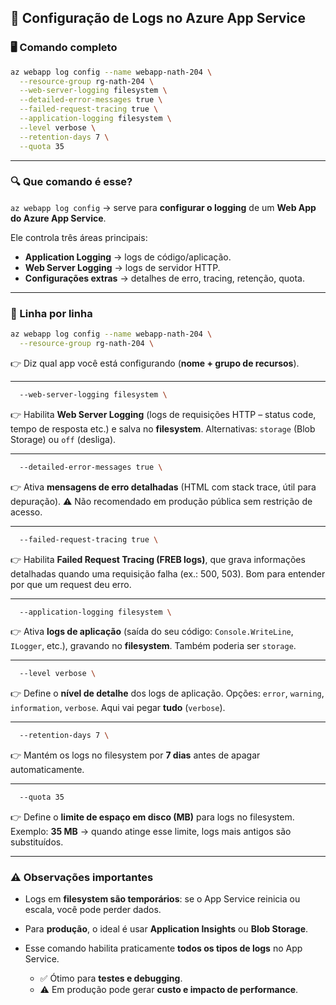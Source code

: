 ## 📑 Configuração de Logs no Azure App Service

### 🖥️ Comando completo

```bash
az webapp log config --name webapp-nath-204 \
  --resource-group rg-nath-204 \
  --web-server-logging filesystem \
  --detailed-error-messages true \
  --failed-request-tracing true \
  --application-logging filesystem \
  --level verbose \
  --retention-days 7 \
  --quota 35
```

---

### 🔍 Que comando é esse?

`az webapp log config` → serve para **configurar o logging** de um **Web App do Azure App Service**.

Ele controla três áreas principais:

* **Application Logging** → logs de código/aplicação.
* **Web Server Logging** → logs de servidor HTTP.
* **Configurações extras** → detalhes de erro, tracing, retenção, quota.

---

### 📖 Linha por linha

```bash
az webapp log config --name webapp-nath-204 \
  --resource-group rg-nath-204 \
```

👉 Diz qual app você está configurando (**nome + grupo de recursos**).

---

```bash
  --web-server-logging filesystem \
```

👉 Habilita **Web Server Logging** (logs de requisições HTTP – status code, tempo de resposta etc.) e salva no **filesystem**.
Alternativas: `storage` (Blob Storage) ou `off` (desliga).

---

```bash
  --detailed-error-messages true \
```

👉 Ativa **mensagens de erro detalhadas** (HTML com stack trace, útil para depuração).
⚠️ Não recomendado em produção pública sem restrição de acesso.

---

```bash
  --failed-request-tracing true \
```

👉 Habilita **Failed Request Tracing (FREB logs)**, que grava informações detalhadas quando uma requisição falha (ex.: 500, 503).
Bom para entender por que um request deu erro.

---

```bash
  --application-logging filesystem \
```

👉 Ativa **logs de aplicação** (saída do seu código: `Console.WriteLine`, `ILogger`, etc.), gravando no **filesystem**.
Também poderia ser `storage`.

---

```bash
  --level verbose \
```

👉 Define o **nível de detalhe** dos logs de aplicação.
Opções: `error`, `warning`, `information`, `verbose`.
Aqui vai pegar **tudo** (`verbose`).

---

```bash
  --retention-days 7 \
```

👉 Mantém os logs no filesystem por **7 dias** antes de apagar automaticamente.

---

```bash
  --quota 35
```

👉 Define o **limite de espaço em disco (MB)** para logs no filesystem.
Exemplo: **35 MB** → quando atinge esse limite, logs mais antigos são substituídos.

---

### ⚠️ Observações importantes

* Logs em **filesystem são temporários**: se o App Service reinicia ou escala, você pode perder dados.
* Para **produção**, o ideal é usar **Application Insights** ou **Blob Storage**.
* Esse comando habilita praticamente **todos os tipos de logs** no App Service.

  * ✅ Ótimo para **testes e debugging**.
  * ⚠️ Em produção pode gerar **custo e impacto de performance**.